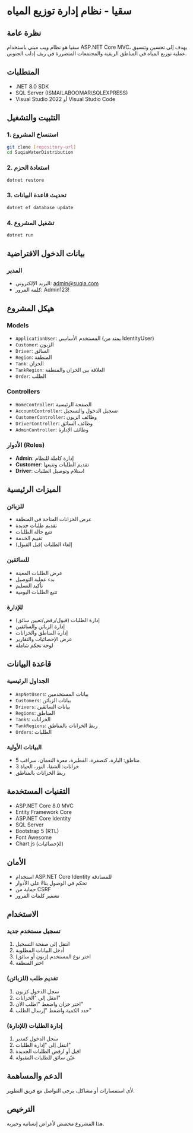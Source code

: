 # سقيا - نظام إدارة توزيع المياه

## نظرة عامة
سقيا هو نظام ويب مبني باستخدام ASP.NET Core MVC، يهدف إلى تحسين وتنسيق عملية توزيع المياه في المناطق الريفية والمجتمعات المتضررة في ريف إدلب الجنوبي.

## المتطلبات
- .NET 8.0 SDK
- SQL Server (ISMAILABOOMAR\SQLEXPRESS)
- Visual Studio 2022 أو Visual Studio Code

## التثبيت والتشغيل

### 1. استنساخ المشروع
```bash
git clone [repository-url]
cd SuqiaWaterDistribution
```

### 2. استعادة الحزم
```bash
dotnet restore
```

### 3. تحديث قاعدة البيانات
```bash
dotnet ef database update
```

### 4. تشغيل المشروع
```bash
dotnet run
```

## بيانات الدخول الافتراضية

### المدير
- البريد الإلكتروني: admin@suqia.com
- كلمة المرور: Admin123!

## هيكل المشروع

### Models
- `ApplicationUser`: المستخدم الأساسي (يمتد من IdentityUser)
- `Customer`: الزبون
- `Driver`: السائق
- `Region`: المنطقة
- `Tank`: الخزان
- `TankRegion`: العلاقة بين الخزان والمنطقة
- `Order`: الطلب

### Controllers
- `HomeController`: الصفحة الرئيسية
- `AccountController`: تسجيل الدخول والتسجيل
- `CustomerController`: وظائف الزبون
- `DriverController`: وظائف السائق
- `AdminController`: وظائف الإدارة

### الأدوار (Roles)
- **Admin**: إدارة كاملة للنظام
- **Customer**: تقديم الطلبات وتتبعها
- **Driver**: استلام وتوصيل الطلبات

## الميزات الرئيسية

### للزبائن
- عرض الخزانات المتاحة في المنطقة
- تقديم طلبات جديدة
- تتبع حالة الطلبات
- تقييم الخدمة
- إلغاء الطلبات (قبل القبول)

### للسائقين
- عرض الطلبات المعينة
- بدء عملية التوصيل
- تأكيد التسليم
- تتبع الطلبات اليومية

### للإدارة
- إدارة الطلبات (قبول/رفض/تعيين سائق)
- إدارة الزبائن والسائقين
- إدارة المناطق والخزانات
- عرض الإحصائيات والتقارير
- لوحة تحكم شاملة

## قاعدة البيانات

### الجداول الرئيسية
- `AspNetUsers`: بيانات المستخدمين
- `Customers`: بيانات الزبائن
- `Drivers`: بيانات السائقين
- `Regions`: المناطق
- `Tanks`: الخزانات
- `TankRegions`: ربط الخزانات بالمناطق
- `Orders`: الطلبات

### البيانات الأولية
- 5 مناطق: البارة، كنصفرة، الفطيرة، معرة النعمان، سراقب
- 3 خزانات: الشفا، النور، الحياة
- ربط الخزانات بالمناطق

## التقنيات المستخدمة
- ASP.NET Core 8.0 MVC
- Entity Framework Core
- ASP.NET Core Identity
- SQL Server
- Bootstrap 5 (RTL)
- Font Awesome
- Chart.js (للإحصائيات)

## الأمان
- استخدام ASP.NET Core Identity للمصادقة
- تحكم في الوصول بناءً على الأدوار
- حماية من CSRF
- تشفير كلمات المرور

## الاستخدام

### تسجيل مستخدم جديد
1. انتقل إلى صفحة التسجيل
2. أدخل البيانات المطلوبة
3. اختر نوع المستخدم (زبون أو سائق)
4. اختر المنطقة

### تقديم طلب (للزبائن)
1. سجل الدخول كزبون
2. انتقل إلى "الخزانات"
3. اختر خزان واضغط "اطلب الآن"
4. حدد الكمية واضغط "إرسال الطلب"

### إدارة الطلبات (للإدارة)
1. سجل الدخول كمدير
2. انتقل إلى "إدارة الطلبات"
3. اقبل أو ارفض الطلبات الجديدة
4. عيّن سائق للطلبات المقبولة

## الدعم والمساهمة
لأي استفسارات أو مشاكل، يرجى التواصل مع فريق التطوير.

## الترخيص
هذا المشروع مخصص لأغراض إنسانية وخيرية.


